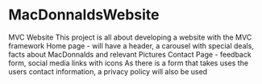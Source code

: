 # MacDonnaldsWebsite
 MVC Website
 This project is all about developing a website with the MVC framework
 Home page - will have a header, a carousel with special deals, facts about MacDonnalds and relevant Pictures
 Contact Page - feedback form, social media links with icons
As there is a form that takes uses the users contact information, a privacy policy will also be used
